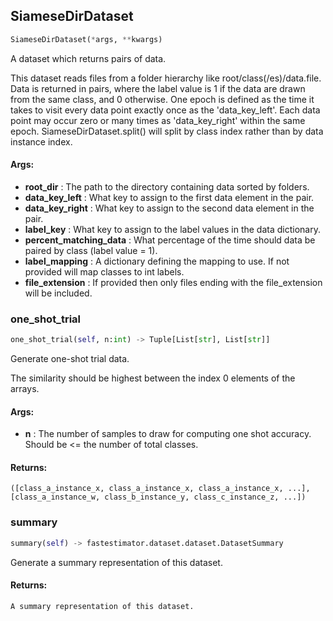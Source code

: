 ## SiameseDirDataset
```python
SiameseDirDataset(*args, **kwargs)
```
A dataset which returns pairs of data.

This dataset reads files from a folder hierarchy like root/class(/es)/data.file. Data is returned in pairs,
where the label value is 1 if the data are drawn from the same class, and 0 otherwise. One epoch is defined as
the time it takes to visit every data point exactly once as the 'data_key_left'. Each data point may occur zero
or many times as 'data_key_right' within the same epoch. SiameseDirDataset.split() will split by class index
rather than by data instance index.


#### Args:

* **root_dir** :  The path to the directory containing data sorted by folders.
* **data_key_left** :  What key to assign to the first data element in the pair.
* **data_key_right** :  What key to assign to the second data element in the pair.
* **label_key** :  What key to assign to the label values in the data dictionary.
* **percent_matching_data** :  What percentage of the time should data be paired by class (label value = 1).
* **label_mapping** :  A dictionary defining the mapping to use. If not provided will map classes to int labels.
* **file_extension** :  If provided then only files ending with the file_extension will be included.

### one_shot_trial
```python
one_shot_trial(self, n:int) -> Tuple[List[str], List[str]]
```
Generate one-shot trial data.

The similarity should be highest between the index 0 elements of the arrays.


#### Args:

* **n** :  The number of samples to draw for computing one shot accuracy. Should be <= the number of total classes.

#### Returns:
    ([class_a_instance_x, class_a_instance_x, class_a_instance_x, ...],    [class_a_instance_w, class_b_instance_y, class_c_instance_z, ...])

### summary
```python
summary(self) -> fastestimator.dataset.dataset.DatasetSummary
```
Generate a summary representation of this dataset.

#### Returns:
    A summary representation of this dataset.